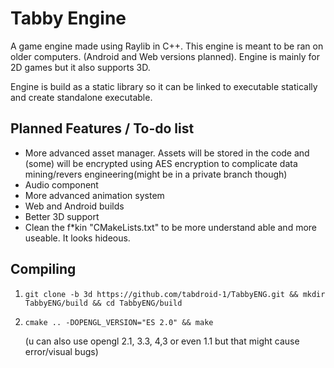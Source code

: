 Tabby Engine
=============================
A game engine made using Raylib in C++.
This engine is meant to be ran on older computers. (Android and Web versions planned).
Engine is mainly for 2D games but it also supports 3D.

Engine is build as a static library so it can be linked to executable statically and create standalone executable.


Planned Features / To-do list
----------------
 - More advanced asset manager. Assets will be stored in the code and (some) will be encrypted using AES encryption to complicate data mining/revers engineering(might be in a private branch though)
 - Audio component
 - More advanced animation system
 - Web and Android builds
 - Better 3D support
 - Clean the f*kin "CMakeLists.txt" to be more understand able and more useable. It looks hideous.


Compiling
----------------
 1. ```shell
    git clone -b 3d https://github.com/tabdroid-1/TabbyENG.git && mkdir TabbyENG/build && cd TabbyENG/build
    ```
 2. ```shell
    cmake .. -DOPENGL_VERSION="ES 2.0" && make
    ```
    (u can also use opengl 2.1, 3.3, 4,3 or even 1.1 but that might cause error/visual bugs)
